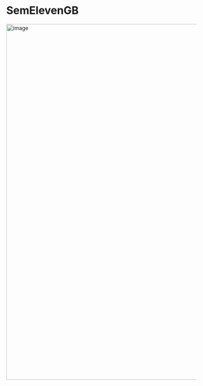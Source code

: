 # SemElevenGB

<img width="942" alt="image" src="https://github.com/ScherbakovM/SemElevenGB/assets/109952823/94af8820-8544-406d-b59b-f025abe9d804">
